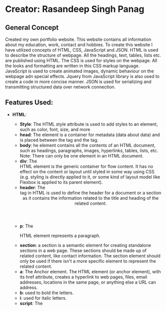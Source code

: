 # Creator: Rasandeep  Singh Panag

## General Concept
Created my own portfolio website. This website contains all information about my education, work, contact and hobbies. To create this website I have utilized concepts of HTML, CSS, JavaScript and JSON. HTML is used to describe the structure of webpage. All the headings, text, tables, lists etc. are published using HTML. The CSS is used for styles on the webpage. All the looks and formatting are written in this CSS markup language. JavaScript is used to create animated images, dynamic behaviour on the webpage adn special effects. Jquery from JavaScript library is also used to create a code in more concise manner. JSON is used for serializing and transmitting structured data over network connection.

## Features Used:
- **HTML**:
  - **Style**: The HTML style attribute is used to add styles to an element, such as color, font, size, and more
  - **head**: The <head> element is a container for metadata (data about data) and is placed between the <html> tag and the <body> tag.
  - **body**: he <body> element contains all the contents of an HTML document, such as headings, paragraphs, images, hyperlinks, tables, lists, etc. Note: There can only be one <body> element in an HTML document.
  - **div**:  The <div> HTML element is the generic container for flow content. It has no effect on the content or layout until styled in some way using CSS (e.g. styling is directly applied to it, or some kind of layout model like Flexbox is applied to its parent element).
  - **header**: The <header> tag in HTML is used to define the header for a document or a section as it contains the information related to the title and heading of the related content.
  - **p**: The <p> HTML element represents a paragraph.
  - **section**: a section is a semantic element for creating standalone sections in a web page. These sections should be made up of related content, like contact information. The section element should only be used if there isn't a more specific element to represent the related content.
  - **a**: The Anchor element. The <a> HTML element (or anchor element), with its href attribute, creates a hyperlink to web pages, files, email addresses, locations in the same page, or anything else a URL can address.
  - **b**: used to bold the letters.
  - **i**: used for italic letters.
  - **script**: The <script> HTML element is used to embed executable code or data; this is typically used to embed or refer to JavaScript code. The <script> element can also be used with other languages, such as WebGL's GLSL shader programming language and JSON
  - **meta**: The <meta> tag defines metadata about an HTML document. Metadata is data (information) about data. <meta> tags always go inside the <head> element, and are typically used to specify character set, page description, keywords, author of the document, and viewport settings
  - **tittle**: The <title> HTML element defines the document's title that is shown in a browser's title bar or a page's tab. It only contains text; tags within the element are ignored.
  - **link rel**: The rel attribute defines the relationship between a linked resource and the current document.

- **CSS**:
  - **width**: The width CSS property sets an element's width. By default, it sets the width of the content area, but if box-sizing is set to border-box , it sets the width of the border area
  - **paddding**: An element's padding area is the space between its content and its border. Note: Padding creates extra space within an element. In contrast, margin creates extra space around an element.
  - **background**: The background property in CSS allows you to control the background of any element (what paints underneath the content in that element). It is a shorthand property, which means that it allows you to write what would be multiple CSS properties in one.
  - **height**: The height CSS property specifies the height of an element.
  - **top**: The top CSS property participates in specifying the vertical position of a positioned element. It has no effect on non-positioned elements.
  - **z- index**: The z-index property specifies the stack order of an element.
  - **visibility**: The visibility CSS property shows or hides an element without changing the layout of a document.
  - **opacity**: The opacity CSS property sets the opacity of an element. Opacity is the degree to which content behind an element is hidden, and is the opposite of transparency.
  - **-webkit-transition**: The -webkit-transition Boolean non-standardCSS media feature is a WebKit extension whose value is true if the browsing context supports CSS transitions. Apple has a description in Safari CSS Reference; this is now called transition there.
  - **transform**: The transform property applies a 2D or 3D transformation to an element. This property allows you to rotate, scale, move, skew, etc., elements.
  - **color**: The color CSS property sets the foreground color value of an element's text and text decorations, and sets the currentcolor value. currentcolor may be used as an indirect value on other properties and is the default for other color properties, such as border-color
  - **transition**: CSS transitions provide a way to control animation speed when changing CSS properties. Instead of having property changes take effect immediately, you can cause the changes in a property to take place over a period of time.
  - **margin**: a margin is the space around an element's border, while padding is the space between an element's border and the element's content. Put another way, the margin property controls the space outside an element, and the padding property controls the space inside an element.
  - **text-align**: The CSS align-items property sets the align-self value on all direct children as a group. In Flexbox, it controls the alignment of items on the Cross Axis.
  - **Flexbox**: The Flexible Box Module, usually referred to as flexbox, was designed as a one-dimensional layout model, and as a method that could offer space distribution between items in an interface and powerful alignment capabilities.
